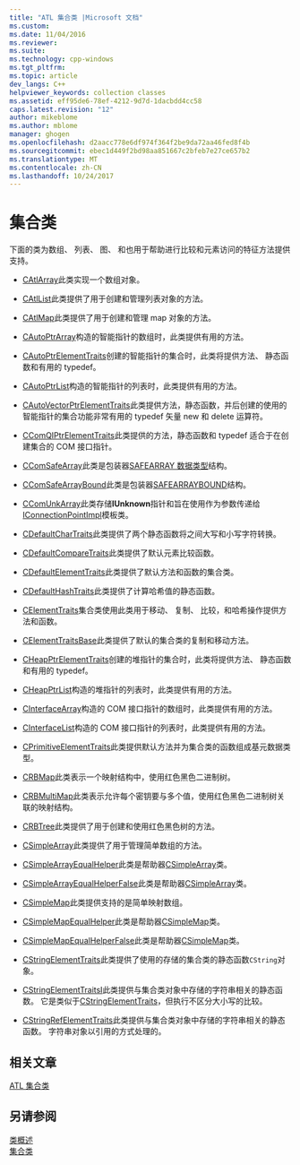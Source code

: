 ```yaml
---
title: "ATL 集合类 |Microsoft 文档"
ms.custom: 
ms.date: 11/04/2016
ms.reviewer: 
ms.suite: 
ms.technology: cpp-windows
ms.tgt_pltfrm: 
ms.topic: article
dev_langs: C++
helpviewer_keywords: collection classes
ms.assetid: eff95de6-78ef-4212-9d7d-1dacbdd4cc58
caps.latest.revision: "12"
author: mikeblome
ms.author: mblome
manager: ghogen
ms.openlocfilehash: d2aacc778e6df974f364f2be9da72aa46fed8f4b
ms.sourcegitcommit: ebec1d449f2bd98aa851667c2bfeb7e27ce657b2
ms.translationtype: MT
ms.contentlocale: zh-CN
ms.lasthandoff: 10/24/2017
---
```

# <a name="collection-classes"></a>集合类
下面的类为数组、 列表、 图、 和也用于帮助进行比较和元素访问的特征方法提供支持。  
  
-   [CAtlArray](../atl/reference/catlarray-class.md)此类实现一个数组对象。  
  
-   [CAtlList](../atl/reference/catllist-class.md)此类提供了用于创建和管理列表对象的方法。  
  
-   [CAtlMap](../atl/reference/catlmap-class.md)此类提供了用于创建和管理 map 对象的方法。  
  
-   [CAutoPtrArray](../atl/reference/cautoptrarray-class.md)构造的智能指针的数组时，此类提供有用的方法。  
  
-   [CAutoPtrElementTraits](../atl/reference/cautoptrelementtraits-class.md)创建的智能指针的集合时，此类将提供方法、 静态函数和有用的 typedef。  
  
-   [CAutoPtrList](../atl/reference/cautoptrlist-class.md)构造的智能指针的列表时，此类提供有用的方法。  
  
-   [CAutoVectorPtrElementTraits](../atl/reference/cautovectorptrelementtraits-class.md)此类提供方法，静态函数，并后创建的使用的智能指针的集合功能非常有用的 typedef 矢量 new 和 delete 运算符。  
  
-   [CComQIPtrElementTraits](../atl/reference/ccomqiptrelementtraits-class.md)此类提供的方法，静态函数和 typedef 适合于在创建集合的 COM 接口指针。  
  
-   [CComSafeArray](../atl/reference/ccomsafearray-class.md)此类是包装器[SAFEARRAY 数据类型](http://msdn.microsoft.com/en-us/9ec8025b-4763-4526-ab45-390c5d8b3b1e)结构。  
  
-   [CComSafeArrayBound](../atl/reference/ccomsafearraybound-class.md)此类是包装器[SAFEARRAYBOUND](http://msdn.microsoft.com/en-us/303a9bdb-71d6-4f14-8747-84cf84936c6d)结构。  
  
-   [CComUnkArray](../atl/reference/ccomunkarray-class.md)此类存储**IUnknown**指针和旨在使用作为参数传递给[IConnectionPointImpl](../atl/reference/iconnectionpointimpl-class.md)模板类。  
  
-   [CDefaultCharTraits](../atl/reference/cdefaultchartraits-class.md)此类提供了两个静态函数将之间大写和小写字符转换。  
  
-   [CDefaultCompareTraits](../atl/reference/cdefaultcomparetraits-class.md)此类提供了默认元素比较函数。  
  
-   [CDefaultElementTraits](../atl/reference/cdefaultelementtraits-class.md)此类提供了默认方法和函数的集合类。  
  
-   [CDefaultHashTraits](../atl/reference/cdefaulthashtraits-class.md)此类提供了计算哈希值的静态函数。  
  
-   [CElementTraits](../atl/reference/celementtraits-class.md)集合类使用此类用于移动、 复制、 比较，和哈希操作提供方法和函数。  
  
-   [CElementTraitsBase](../atl/reference/celementtraitsbase-class.md)此类提供了默认的集合类的复制和移动方法。  
  
-   [CHeapPtrElementTraits](../atl/reference/cheapptrelementtraits-class.md)创建的堆指针的集合时，此类将提供方法、 静态函数和有用的 typedef。  
  
-   [CHeapPtrList](../atl/reference/cheapptrlist-class.md)构造的堆指针的列表时，此类提供有用的方法。  
  
-   [CInterfaceArray](../atl/reference/cinterfacearray-class.md)构造的 COM 接口指针的数组时，此类提供有用的方法。  
  
-   [CInterfaceList](../atl/reference/cinterfacelist-class.md)构造的 COM 接口指针的列表时，此类提供有用的方法。  
  
-   [CPrimitiveElementTraits](../atl/reference/cprimitiveelementtraits-class.md)此类提供默认方法并为集合类的函数组成基元数据类型。  
  
-   [CRBMap](../atl/reference/crbmap-class.md)此类表示一个映射结构中，使用红色黑色二进制树。  
  
-   [CRBMultiMap](../atl/reference/crbmultimap-class.md)此类表示允许每个密钥要与多个值，使用红色黑色二进制树关联的映射结构。  
  
-   [CRBTree](../atl/reference/crbtree-class.md)此类提供了用于创建和使用红色黑色树的方法。  
  
-   [CSimpleArray](../atl/reference/csimplearray-class.md)此类提供了用于管理简单数组的方法。  
  
-   [CSimpleArrayEqualHelper](../atl/reference/csimplearrayequalhelper-class.md)此类是帮助器[CSimpleArray](../atl/reference/csimplearray-class.md)类。  
  
-   [CSimpleArrayEqualHelperFalse](../atl/reference/csimplearrayequalhelperfalse-class.md)此类是帮助器[CSimpleArray](../atl/reference/csimplearray-class.md)类。  
  
-   [CSimpleMap](../atl/reference/csimplemap-class.md)此类提供支持的是简单映射数组。  
  
-   [CSimpleMapEqualHelper](../atl/reference/csimplemapequalhelper-class.md)此类是帮助器[CSimpleMap](../atl/reference/csimplemap-class.md)类。  
  
-   [CSimpleMapEqualHelperFalse](../atl/reference/csimplemapequalhelperfalse-class.md)此类是帮助器[CSimpleMap](../atl/reference/csimplemap-class.md)类。  
  
-   [CStringElementTraits](../atl/reference/cstringelementtraits-class.md)此类提供了使用的存储的集合类的静态函数`CString`对象。  
  
-   [CStringElementTraitsI](../atl/reference/cstringelementtraitsi-class.md)此类提供与集合类对象中存储的字符串相关的静态函数。 它是类似于[CStringElementTraits](../atl/reference/cstringelementtraits-class.md)，但执行不区分大小写的比较。  
  
-   [CStringRefElementTraits](../atl/reference/cstringrefelementtraits-class.md)此类提供与集合类对象中存储的字符串相关的静态函数。 字符串对象以引用的方式处理的。  
  
## <a name="related-articles"></a>相关文章  
 [ATL 集合类](../atl/atl-collection-classes.md)  
  
## <a name="see-also"></a>另请参阅  
 [类概述](../atl/atl-class-overview.md)   
 [集合类](../atl/atl-collection-classes.md)

